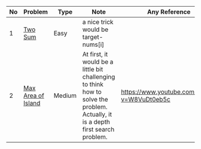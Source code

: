 

No|Problem| Type| Note| Any Reference
| -------------| ------------- | ------------- |------------- |------------- |
1|[Two Sum](https://leetcode.com/problems/two-sum/)| Easy|a nice trick would be target-nums[i]|
2|[Max Area of Island](https://leetcode.com/problems/max-area-of-island/)| Medium|At first, it would be a little bit challenging to think how to solve the problem. Actually, it is a depth first search problem.|https://www.youtube.com/watch?v=W8VuDt0eb5c
